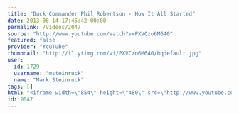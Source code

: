 ```yaml
---
title: "Duck Commander Phil Robertson - How It All Started"
date: 2013-08-14 17:45:42 00:00
permalink: /videos/2047
source: "http://www.youtube.com/watch?v=PXVCzo6M640"
featured: false
provider: "YouTube"
thumbnail: "http://i1.ytimg.com/vi/PXVCzo6M640/hqdefault.jpg"
user:
  id: 1729
  username: "msteinruck"
  name: "Mark Steinruck"
tags: []
html: "<iframe width=\"854\" height=\"480\" src=\"http://www.youtube.com/embed/PXVCzo6M640?wmode=transparent&feature=oembed\" frameborder=\"0\" allowfullscreen></iframe>"
id: 2047
---
```


